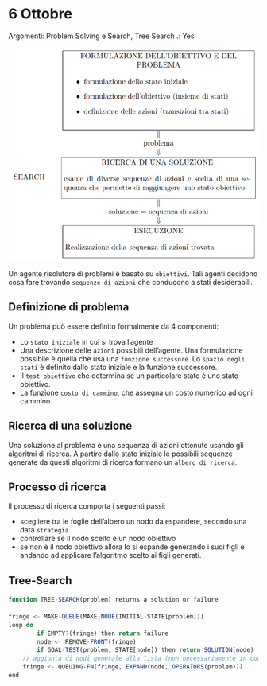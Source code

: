 # 6 Ottobre

Argomenti: Problem Solving e Search, Tree Search
.: Yes

![Screenshot from 2023-11-07 11-44-59.png](Screenshot_from_2023-11-07_11-44-59.png)

Un agente risolutore di problemi è basato su `obiettivi`. Tali agenti decidono cosa fare trovando `sequenze di azioni` che conducono a stati desiderabili.

## Definizione di problema

Un problema può essere definito formalmente da 4 componenti:

- Lo `stato iniziale` in cui si trova l’agente
- Una descrizione delle `azioni` possibili dell’agente. Una formulazione possibile è quella che usa una `funzione successore`. Lo `spazio degli stati` è definito dallo stato iniziale e la funzione successore.
- Il `test obiettivo` che determina se un particolare stato è uno stato obiettivo.
- La funzione `costo di cammino`, che assegna un costo numerico ad ogni cammino

## Ricerca di una soluzione

Una soluzione al problema è una sequenza di azioni ottenute usando gli algoritmi di ricerca. A partire dallo stato iniziale le possibili sequenze generate da questi algoritmi di ricerca formano un `albero di ricerca`.

## Processo di ricerca

Il processo di ricerca comporta i seguenti passi:

- scegliere tra le foglie dell’albero un nodo da espandere, secondo una data `strategia`.
- controllare se il nodo scelto è un nodo obiettivo
- se non è il nodo obiettivo allora lo si espande generando i suoi figli e andando ad applicare l’algoritmo scelto ai figli generati.

## Tree-Search

```jsx
function TREE-SEARCH(problem) returns a solution or failure

fringe <- MAKE-QUEUE(MAKE-NODE(INITIAL-STATE[problem]))
loop do
		if EMPTY?(fringe) then return failure
		node <- REMOVE-FRONT(fringe)
		if GOAL-TEST(problem, STATE[node]) then return SOLUTION(node)
    // aggiunta di nodi generale alla lista (non necessariamente in coda)
    fringe <- QUEUING-FN(fringe, EXPAND(node, OPERATORS(problem)))
end  
```